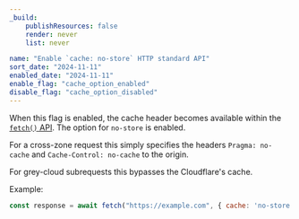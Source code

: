 ```yaml
---
_build:
	publishResources: false
	render: never
	list: never

name: "Enable `cache: no-store` HTTP standard API"
sort_date: "2024-11-11"
enabled_date: "2024-11-11"
enable_flag: "cache_option_enabled"
disable_flag: "cache_option_disabled"
---
```


When this flag is enabled, the cache header becomes available within the [`fetch()` API](/workers/runtime-apis/fetch/). The option for `no-store` is enabled.

For a cross-zone request this simply specifies the headers `Pragma: no-cache` and `Cache-Control: no-cache` to the origin.

For grey-cloud subrequests this bypasses the Cloudflare's cache.

Example:

```js
const response = await fetch("https://example.com", { cache: 'no-store'});
```